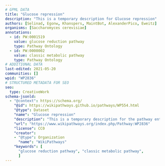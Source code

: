 ```yaml
---
# GPML DATA
title: "Glucose repression"
description: "This is a temporary description for Glucose repression"
authors: [Selinad, Egonw, Khanspers, MaintBot, AlexanderPico, Eweitz]
organisms: [Saccharomyces cerevisiae]
annotations:
  - id: PW:0001519
    value: glucose reduction pathway
    type: Pathway Ontology
  - id: PW:0000002
    value: classic metabolic pathway
    type: Pathway Ontology
# ADDITIONAL DATA
last-edited: 2021-05-20
communities: []
wpid: "WP2836"
# STRUCTURED METADATA FOR SEO
seo:
  type: CreativeWork
schema-jsonld:
  - "@context": https://schema.org/
    "@id": https://wikipathways.github.io/pathways/WP554.html
    "@type": Dataset
    "name": "Glucose repression"
    "description": "This is a temporary description for the pathway entitled: Glucose repression"
    "url": "https://www.wikipathways.org/index.php/Pathway:WP2836"
    "license": CC0
    "creator":
    - "@type": Organization
      "name": "WikiPathways"
    "keywords": [
      "glucose reduction pathway", "classic metabolic pathway",
      ]
---
```

